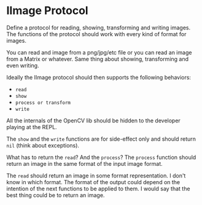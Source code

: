 # IImage Protocol

Define a protocol for reading, showing, transforming and writing
images. The functions of the protocol should work with every kind of
format for images.

You can read and image from a png/jpg/etc file or you can read an
image from a Matrix or whatever. Same thing about showing,
transforming and even writing.

Ideally the IImage protocol should then supports the following behaviors:

* `read`
* `show`
* `process or transform`
* `write`

All the internals of the OpenCV lib should be hidden to the developer
playing at the REPL.

The `show` and the `write` functions are for side-effect only and
should return `nil` (think about exceptions).

What has to return the `read`? And the `process`? The `process`
function should return an image in the same format of the input image
format.

The `read` should return an image in some format representation. I
don't know in which format. The format of the output could depend on
the intention of the next functions to be applied to them. I would say
that the best thing could be to return an image.




